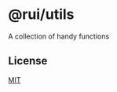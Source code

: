 # @rui/utils

A collection of handy functions

## License

[MIT](https://github.com/robinh-jsx/robin-ui/blob/master/LICENSE)
